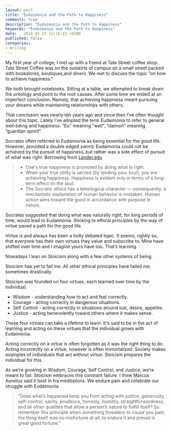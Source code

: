 ```yaml
---
layout: post
title: "Eudaimonia and the Path to Happiness"
comments: true
description: "Eudaimonia and the Path to Happiness"
keywords: "Eudaimonia and the Path to Happiness"
date:   2018-05-25 12:16:22 +0200
published: false
categories:
- Writing
---
```

My first year of college, I met up with a friend at Tate Street coffee shop. Tate Street Coffee was on the outskirts of campus on a small street packed with bookstores, boutiques,and diners. We met to discuss the topic "on how to achieve happiness.”  

We both brought notebooks. Sitting at a table, we attempted to break down the ontology and point to the root causes. After some time we ended at an imperfect conclusion. Namely, that achieving happiness meant pursuing your dreams while maintaining relationships with others. 

That conclusion was nearly ten years ago and since then I’ve often thought about this topic. Lately I’ve adopted the term Eudaimonia to refer to general well-being and happiness. “Eu” meaning “well”, “daimon” meaning “guardian spririt”.  

Socrates often referred to Eudaimonia as being essential for the good life. However, provided a double edged sword: Eudaimonia could not be achieved by the pursuit of happiness, but rather was a side effect of pursuit of what was right. 
Borrowing from [Lander.edu](https://philosophy.lander.edu/ethics/socrates.html) 

> * One's true happiness is promoted by doing what is right.
> * When your true utility is served (by tending your soul), you are achieving happiness. Happiness is evident only in terms of a long-term effect on the soul.
> * The Socratic ethics has a  teleological character — consequently, a mechanistic explanation of human behavior is mistaken. Human action aims toward the good in accordance with purpose in nature.

Socrates suggested that doing what was naturally right, for long periods of time, would lead to Eudaimonia. Sticking to ethical principles by the way of virtue paved a path for the good life.  

Virtue is and always has been a hotly debated topic. It seems, rightly so, that everyone has their own virtues they value and subscribe to. Mine have shifted over time and I imagine yours have too. That’s learning. 

Nowadays I lean on Stoicism along with a few other systems of being.

Stoicism has yet to fail me. All other ethical principles have failed me, sometimes drastically.  

Stoicism was founded on four virtues, each learned over time by the individual. 
* Wisdom - understanding how to act and feel correctly.
* Courage - acting correctly in dangerous situations.
* Self Control - acting correctly in situations around lust, desire, appetite.
* Justice - acting benevolently toward others where it makes sense.

These four virtues can take a lifetime to learn. It's said to be in the act of learning and acting on these virtues that the individual grows with Eudaimonia. 

Acting correctly on a virtue is often forgotten as it was the right thing to do. Acting incorrectly on a virtue, however is often immortalized. Society makes examples of individuals that act without virtue. Stoicism prepares the individual for this.

As we’re growing in Wisdom, Courage, Self Control, and Justice, we’re meant to fail. Stoicism embraces this constant failure. I think Marcus Aurelius said it best in his meditations. We endure pain and celebrate our struggle with Eudaimonia.

> “Does what’s happened keep you from acting with justice, generosity, self-control, sanity, prudence, honesty, humility, straightforwardness, and all other qualities that allow a person’s nature to fulfill itself? So remember this principle when something threatens to cause you pain: the thing itself was no misfortune at all; to endure it and prevail is great good fortune.” 
